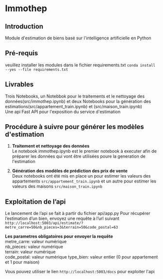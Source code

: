 # Immothep
## Introduction
Module d'estimation de biens basé sur l'intelligence artificielle en Python

## Pré-requis
veuillez installer les modules dans le fichier requirements.txt `conda install --yes --file requirements.txt`  

## Livrables  
Trois Notebooks, un Notebbok pour le traitements et le nettoyage des données(src/immothep.ipynb) et deux Notebooks pour la génération des estimations(src/appartement_train.ipynb) et (src/maison_train.ipynb)  
Une api Fast API pour l'exposition du service d'estimation  

## Procédure à suivre pour générer les modèles d'estimation  
1. **Traitement et nettoyage des données**   
Le notebook immothep.ipynb est le premier notebook à executer afin de préparer les données qui vont être utilisées poure la generation de l'estimation  

2. **Génération des modèles de prédiction des prix de vente**  
Deux notebooks ont été mis en place un pour estimer les valeurs des appartements `src/appartement_train.ipynb` et un autre pour estimer les valeurs des maisons `src/maison_train.ipynb`  

## Exploitation de l’api  
Le lancement de l’api se fait à partir du fichier api/app.py
Pour récupérer l’estimation d’un bien, envoyez une requête à l’url suivant
`http://localhost:5003/api/estimate/?metre_carre=50&nb_pieces=3&terrain=50&code_postal=63`


**Les parametres obligatoires pour envoyer la requête**  
metre_carre: valeur numérique  
nb_pieces: valeur numérique  
terrain: valeur numérique  
code_postal: valeur numérique
type_bien: valeur entier (0 pour appartement et 1 pour maison)  

Vous pouvez utiliser le lien `http://localhost:5003/docs` pour exploiter l'api
